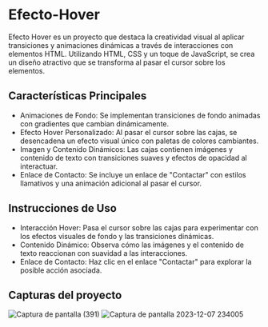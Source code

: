 # Efecto-Hover
Efecto Hover es un proyecto que destaca la creatividad visual al aplicar transiciones y animaciones dinámicas a través de interacciones con elementos HTML.
Utilizando HTML, CSS y un toque de JavaScript, se crea un diseño atractivo que se transforma al pasar el cursor sobre los elementos.

## Características Principales
* Animaciones de Fondo: Se implementan transiciones de fondo animadas con gradientes que cambian dinámicamente.
* Efecto Hover Personalizado: Al pasar el cursor sobre las cajas, se desencadena un efecto visual único con paletas de colores cambiantes.
* Imagen y Contenido Dinámicos: Las cajas contienen imágenes y contenido de texto con transiciones suaves y efectos de opacidad al interactuar.
* Enlace de Contacto: Se incluye un enlace de "Contactar" con estilos llamativos y una animación adicional al pasar el cursor.

## Instrucciones de Uso
* Interacción Hover: Pasa el cursor sobre las cajas para experimentar con los efectos visuales de fondo y las transiciones dinámicas.
* Contenido Dinámico: Observa cómo las imágenes y el contenido de texto reaccionan con suavidad a las interacciones.
* Enlace de Contacto: Haz clic en el enlace "Contactar" para explorar la posible acción asociada.

## Capturas del proyecto

![Captura de pantalla (391)](https://github.com/Alejandro-Az/Efecto-Hover/assets/105530752/2ecad37a-1e76-4af0-943b-fb15af8edd32)
![Captura de pantalla 2023-12-07 234005](https://github.com/Alejandro-Az/Efecto-Hover/assets/105530752/dd66658b-51e8-49db-8c36-85ff018c2017)
